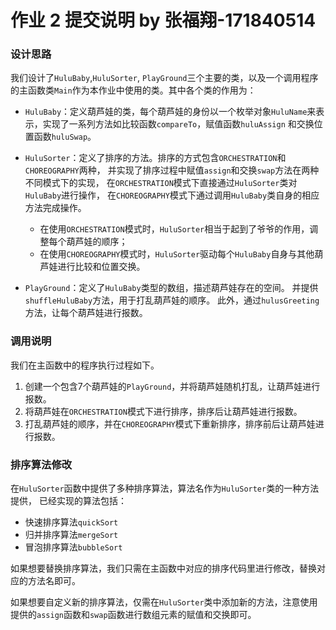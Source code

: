 # 作业 2 提交说明 by 张福翔-171840514
### 设计思路
我们设计了`HuluBaby`,`HuluSorter`, `PlayGround`三个主要的类，以及一个调用程序的主函数类`Main`作为本作业中使用的类。其中各个类的作用为：

- `HuluBaby`：定义葫芦娃的类，每个葫芦娃的身份以一个枚举对象`HuluName`来表示，实现了一系列方法如比较函数`compareTo`，赋值函数`huluAssign`
和交换位置函数`huluSwap`。
- `HuluSorter`：定义了排序的方法。排序的方式包含`ORCHESTRATION`和`CHOREOGRAPHY`两种，
并实现了排序过程中赋值`assign`和交换`swap`方法在两种不同模式下的实现，
在`ORCHESTRATION`模式下直接通过`HuluSorter`类对`HuluBaby`进行操作，
在`CHOREOGRAPHY`模式下通过调用`HuluBaby`类自身的相应方法完成操作。

    - 在使用`ORCHESTRATION`模式时，`HuluSorter`相当于起到了爷爷的作用，调整每个葫芦娃的顺序；
    - 在使用`CHOREOGRAPHY`模式时，`HuluSorter`驱动每个`HuluBaby`自身与其他葫芦娃进行比较和位置交换。
- `PlayGround`：定义了`HuluBaby`类型的数组，描述葫芦娃存在的空间。
并提供`shuffleHuluBaby`方法，用于打乱葫芦娃的顺序。
此外，通过`hulusGreeting`方法，让每个葫芦娃进行报数。

### 调用说明
我们在主函数中的程序执行过程如下。

1. 创建一个包含7个葫芦娃的`PlayGround`，并将葫芦娃随机打乱，让葫芦娃进行报数。
2. 将葫芦娃在`ORCHESTRATION`模式下进行排序，排序后让葫芦娃进行报数。
3. 打乱葫芦娃的顺序，并在`CHOREOGRAPHY`模式下重新排序，排序前后让葫芦娃进行报数。

### 排序算法修改
在`HuluSorter`函数中提供了多种排序算法，算法名作为`HuluSorter`类的一种方法提供，
已经实现的算法包括：

- 快速排序算法`quickSort`
- 归并排序算法`mergeSort`
- 冒泡排序算法`bubbleSort`

如果想要替换排序算法，我们只需在主函数中对应的排序代码里进行修改，替换对应的方法名即可。

如果想要自定义新的排序算法，仅需在`HuluSorter`类中添加新的方法，注意使用提供的`assign`函数和`swap`函数进行数组元素的赋值和交换即可。